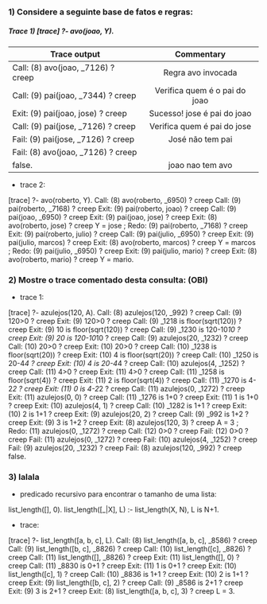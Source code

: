 
### 1) Considere a seguinte base de fatos e regras: ###

##### Trace 1) [trace]  ?- avo(joao, Y). #####

|Trace output | Commentary|
|------------ | :----------:|
|Call: (8) avo(joao, _7126) ? creep | Regra avo invocada |
|   Call: (9) pai(joao, _7344) ? creep | Verifica quem é o pai do joao|
|   Exit: (9) pai(joao, jose) ? creep | Sucesso! jose é pai do joao|
|   Call: (9) pai(jose, _7126) ? creep | Verifica quem é pai do jose|
|   Fail: (9) pai(jose, _7126) ? creep | José não tem pai|
|   Fail: (8) avo(joao, _7126) ? creep | |
|false. | joao nao tem avo|

- trace 2:

[trace]  ?- avo(roberto, Y).
   Call: (8) avo(roberto, _6950) ? creep
   Call: (9) pai(roberto, _7168) ? creep
   Exit: (9) pai(roberto, joao) ? creep
   Call: (9) pai(joao, _6950) ? creep
   Exit: (9) pai(joao, jose) ? creep
   Exit: (8) avo(roberto, jose) ? creep
Y = jose ;
   Redo: (9) pai(roberto, _7168) ? creep
   Exit: (9) pai(roberto, julio) ? creep
   Call: (9) pai(julio, _6950) ? creep
   Exit: (9) pai(julio, marcos) ? creep
   Exit: (8) avo(roberto, marcos) ? creep
Y = marcos ;
   Redo: (9) pai(julio, _6950) ? creep
   Exit: (9) pai(julio, mario) ? creep
   Exit: (8) avo(roberto, mario) ? creep
Y = mario.

### 2) Mostre o trace comentado desta consulta: (OBI) ###

- trace 1:

[trace]  ?- azulejos(120, A).
   Call: (8) azulejos(120, _992) ? creep
   Call: (9) 120>0 ? creep
   Exit: (9) 120>0 ? creep
   Call: (9) _1218 is floor(sqrt(120)) ? creep
   Exit: (9) 10 is floor(sqrt(120)) ? creep
   Call: (9) _1230 is 120-10*10 ? creep
   Exit: (9) 20 is 120-10*10 ? creep
   Call: (9) azulejos(20, _1232) ? creep
   Call: (10) 20>0 ? creep
   Exit: (10) 20>0 ? creep
   Call: (10) _1238 is floor(sqrt(20)) ? creep
   Exit: (10) 4 is floor(sqrt(20)) ? creep
   Call: (10) _1250 is 20-4*4 ? creep
   Exit: (10) 4 is 20-4*4 ? creep
   Call: (10) azulejos(4, _1252) ? creep
   Call: (11) 4>0 ? creep
   Exit: (11) 4>0 ? creep
   Call: (11) _1258 is floor(sqrt(4)) ? creep
   Exit: (11) 2 is floor(sqrt(4)) ? creep
   Call: (11) _1270 is 4-2*2 ? creep
   Exit: (11) 0 is 4-2*2 ? creep
   Call: (11) azulejos(0, _1272) ? creep
   Exit: (11) azulejos(0, 0) ? creep
   Call: (11) _1276 is 1+0 ? creep
   Exit: (11) 1 is 1+0 ? creep
   Exit: (10) azulejos(4, 1) ? creep
   Call: (10) _1282 is 1+1 ? creep
   Exit: (10) 2 is 1+1 ? creep
   Exit: (9) azulejos(20, 2) ? creep
   Call: (9) _992 is 1+2 ? creep
   Exit: (9) 3 is 1+2 ? creep
   Exit: (8) azulejos(120, 3) ? creep
A = 3 ;
   Redo: (11) azulejos(0, _1272) ? creep
   Call: (12) 0>0 ? creep
   Fail: (12) 0>0 ? creep
   Fail: (11) azulejos(0, _1272) ? creep
   Fail: (10) azulejos(4, _1252) ? creep
   Fail: (9) azulejos(20, _1232) ? creep
   Fail: (8) azulejos(120, _992) ? creep
false.

### 3) lalala ###

- predicado recursivo para encontrar o tamanho de uma lista:

list_length([], 0).
list_length([_|X], L) :-
        list_length(X, N),
        L is N+1.

- trace:

[trace]  ?- list_length([a, b, c], L).
   Call: (8) list_length([a, b, c], _8586) ? creep
   Call: (9) list_length([b, c], _8826) ? creep
   Call: (10) list_length([c], _8826) ? creep
   Call: (11) list_length([], _8826) ? creep
   Exit: (11) list_length([], 0) ? creep
   Call: (11) _8830 is 0+1 ? creep
   Exit: (11) 1 is 0+1 ? creep
   Exit: (10) list_length([c], 1) ? creep
   Call: (10) _8836 is 1+1 ? creep
   Exit: (10) 2 is 1+1 ? creep
   Exit: (9) list_length([b, c], 2) ? creep
   Call: (9) _8586 is 2+1 ? creep
   Exit: (9) 3 is 2+1 ? creep
   Exit: (8) list_length([a, b, c], 3) ? creep
L = 3.

